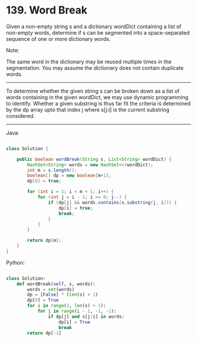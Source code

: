 # 139. Word Break

Given a non-empty string s and a dictionary wordDict containing a list of
non-empty words, determine if s can be segmented into a space-separated
sequence of one or more dictionary words.

Note:

The same word in the dictionary may be reused multiple times in the
segmentation.
You may assume the dictionary does not contain duplicate words.

---

To determine whether the given string s can be broken down as a list of words
containing in the given wordDict, we may use dynamic programming to identify.
Whether a given substring is thus far fit the criteria is determined by the dp
array upto that index j where s[j:i] is the current substring considered.

---

Java:

```java

class Solution {

    public boolean wordBreak(String s, List<String> wordDict) {
        HashSet<String> words = new HashSet<>(wordDict);
        int m = s.length();
        boolean[] dp = new boolean[m+1];
        dp[0] = true;

        for (int i = 1; i < m + 1; i++) {
            for (int j = i - 1; i >= 0; j--) {
                if (dp[j] && words.contains(s.substring(j, i))) {
                    dp[i] = true;
                    break;
                }
            }
        }

        return dp[m];
    }
}

```

Python:

```python

class Solution:
    def wordBreak(self, s, words):
        words = set(words)
        dp = [False] * (len(s) + 1)
        dp[0] = True
        for i in range(1, len(s) + 1):
            for j in range(i - 1, -1, -1):
                if dp[j] and s[j:i] in words:
                    dp[i] = True
                    break
        return dp[-1]
```
